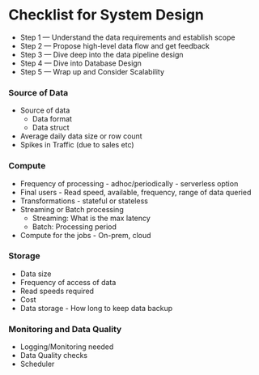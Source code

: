 # Checklist for System Design

- Step 1 — Understand the data requirements and establish scope
- Step 2 — Propose high-level data flow and get feedback
- Step 3 — Dive deep into the data pipeline design
- Step 4 — Dive into Database Design
- Step 5 — Wrap up and Consider Scalability

### Source of Data

- Source of data
    - Data format
    - Data struct
- Average daily data size or row count
- Spikes in Traffic (due to sales etc)

### Compute

- Frequency of processing - adhoc/periodically - serverless option
- Final users - Read speed, available, frequency, range of data queried
- Transformations - stateful or stateless
- Streaming or Batch processing
    - Streaming: What is the max latency
    - Batch: Processing period
- Compute for the jobs - On-prem, cloud

### Storage

- Data size
- Frequency of access of data
- Read speeds required
- Cost
- Data storage - How long to keep data backup

### Monitoring and Data Quality

- Logging/Monitoring needed
- Data Quality checks
- Scheduler
